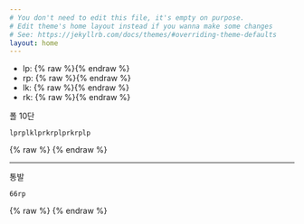 ```yaml
---
# You don't need to edit this file, it's empty on purpose.
# Edit theme's home layout instead if you wanna make some changes
# See: https://jekyllrb.com/docs/themes/#overriding-theme-defaults
layout: home
---
```


- lp: {% raw %}<i class="fa fa-circle-o" aria-hidden="true"></i>{% endraw %}
- rp: {% raw %}<i class="fa fa-circle" aria-hidden="true"></i>{% endraw %}
- lk: {% raw %}<i class="fa fa-square-o" aria-hidden="true"></i>{% endraw %}
- rk: {% raw %}<i class="fa fa-square" aria-hidden="true"></i>{% endraw %}

폴 10단

    lprplklprkrplprkrplp

{% raw %}
<i class="fa fa-circle-o" aria-hidden="true"></i>
<i class="fa fa-circle" aria-hidden="true"></i>
<i class="fa fa-square-o" aria-hidden="true"></i>
<i class="fa fa-circle-o" aria-hidden="true"></i>
<i class="fa fa-square" aria-hidden="true"></i>
<i class="fa fa-circle" aria-hidden="true"></i>
<i class="fa fa-circle-o" aria-hidden="true"></i>
<i class="fa fa-square" aria-hidden="true"></i>
<i class="fa fa-circle" aria-hidden="true"></i>
<i class="fa fa-circle-o" aria-hidden="true"></i>
{% endraw %}

-----------------------------

통발

    66rp

{% raw %}
<i class="fa fa-arrow-right" aria-hidden="true"></i>
<i class="fa fa-arrow-right" aria-hidden="true"></i>
<i class="fa fa-circle" aria-hidden="true"></i>
{% endraw %}
